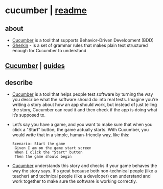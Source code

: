 # cucumber | [readme](../readme.md)

## about
* [Cucumber](https://cucumber.io/) is a tool that supports Behavior-Driven Development (BDD)
* [Gherkin](https://cucumber.io/docs/guides/overview/) - is a set of grammar rules that
makes plain text structured enough for Cucumber to understand.

## [Cucumber](https://cucumber.io/) | [guides](https://cucumber.io/docs/guides/)

## describe
* [Cucumber](https://cucumber.io/) is a tool that helps people test software by turning the way you describe what the software should do into real tests. Imagine you’re writing a story about how an app should work, but instead of just telling the story, Cucumber can read it and then check if the app is doing what it’s supposed to.
* Let’s say you have a game, and you want to make sure that when you click a "Start" button, the game actually starts. With Cucumber, you would write that in a simple, human-friendly way, like this:
   ```
  Scenario: Start the game
    Given I am on the game start screen
    When I click the "Start" button
    Then the game should begin
   ```
  
* [Cucumber](https://cucumber.io/) understands this story and checks if your
  game behaves the way the story says. It's great
  because both non-technical people (like a teacher)
  and technical people (like a developer) can 
  understand and work together to make sure the 
  software is working correctly.